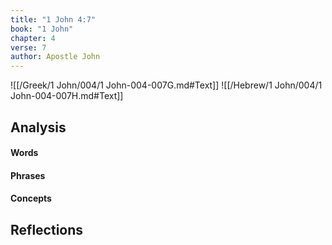 ```yaml
---
title: "1 John 4:7"
book: "1 John"
chapter: 4
verse: 7
author: Apostle John
---
```

![[/Greek/1 John/004/1 John-004-007G.md#Text]]
![[/Hebrew/1 John/004/1 John-004-007H.md#Text]]

## Analysis

#### Words

#### Phrases

#### Concepts

## Reflections
